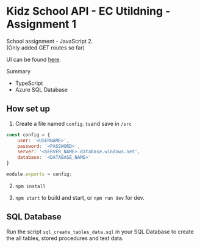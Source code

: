 # Kidz School API - EC Utildning - Assignment 1

School assignment - JavaScript 2.  
(Only added GET routes so far)  

UI can be found [here](https://github.com/Nasimmhn/ec-kidz-school).

Summary
- TypeScript
- Azure SQL Database


## How set up

1. Create a file named ``config.ts``and save in ``/src``
```javascript
const config = {
    user: '<USERNAME>',
    password: '<PASSWORD>',
    server: '<SERVER_NAME>.database.windows.net',
    database: '<DATABASE_NAME>'
}

module.exports = config;
```

2. ``npm install``

3. ``npm start`` to build and start, or ``npm run dev`` for dev.

## SQL Database

Run the script ``sql_create_tables_data.sql`` in your SQL Database to create the all tables, stored procedures and test data.